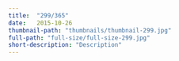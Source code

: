 ```yaml
---
title:  "299/365"
date:   2015-10-26
thumbnail-path: "thumbnails/thumbnail-299.jpg"
full-path: "full-size/full-size-299.jpg"
short-description: "Description"
---
```

